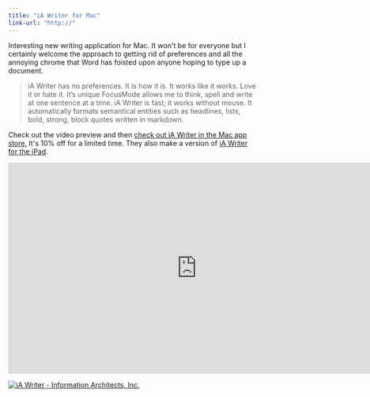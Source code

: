 ```yaml
---
title: "iA Writer for Mac"
link-url: "http://"
---
```

<p>Interesting new writing application for Mac. It won't be for everyone but I certainly welcome the approach to getting rid of preferences and all the annoying chrome that Word has foisted upon anyone hoping to type up a document.</p>
<blockquote><p>iA Writer has no preferences. It is how it is. It works like it works. Love it or hate it. It’s unique FocusMode allows me to think, spell and write at one sentence at a time. iA Writer is fast; it works without mouse. It automatically formats semantical entities such as headlines, lists, bold, strong, block quotes written in markdown.</p></blockquote>
<p>Check out the video preview and then <a href="http://click.linksynergy.com/fs-bin/stat?id=6PFrOqNV4B8&offerid=146261&type=3&subid=0&tmpid=1826&RD_PARM1=http%253A%252F%252Fitunes.apple.com%252Fca%252Fapp%252Fia-writer%252Fid439623248%253Fmt%253D12%2526uo%253D4%2526partnerId%253D30" target="itunes_store">check out iA Writer in the Mac app store.</a> It's 10% off for a limited time. They also make a version of <a href="http://click.linksynergy.com/fs-bin/stat?id=6PFrOqNV4B8&offerid=146261&type=3&subid=0&tmpid=1826&RD_PARM1=http%253A%252F%252Fitunes.apple.com%252Fca%252Fapp%252Fia-writer%252Fid392502056%253Fmt%253D8%2526uo%253D4%2526partnerId%253D30" target="itunes_store">iA Writer for the iPad</a>.</p>
<p><iframe src="http://player.vimeo.com/video/24156534?title=0&amp;byline=0" width="761" height="428" frameborder="0"></iframe></p>
<p><a href="http://click.linksynergy.com/fs-bin/stat?id=6PFrOqNV4B8&offerid=146261&type=3&subid=0&tmpid=1826&RD_PARM1=http%253A%252F%252Fitunes.apple.com%252Fca%252Fapp%252Fia-writer%252Fid439623248%253Fmt%253D12%2526uo%253D4%2526partnerId%253D30" target="itunes_store"><img src="http://ax.phobos.apple.com.edgesuite.net/images/web/linkmaker/badge_macappstore-lrg.gif" alt="iA Writer - Information Architects, Inc." style="border: 0;"/></a></p>

